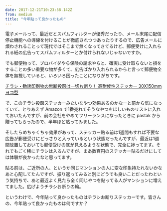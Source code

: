 ```yaml
---
date: 2017-12-21T10:23:58.142Z
from: medium
title: "今年貼って良かったもの"
---
```


電子メールって、最近だとスパムフィルターが優秀だったり、メール末尾に配信停止機能への導線を付けることが徹底されつつあったりするので、広告メールに煩わされることって現代ではそこまで無くなってきてるけど、郵便受けに入れられる紙の広告ってスパムフィルターとか付けられないじゃないですか。

でも郵便物って、プロバイダやら保険の請求やらと、確実に受け取らないと損をすることの多い重要な物が多くて、広告ばかり入れられるからと言って郵便物全体を無視していると、いろいろ困ったことになりがちです。

[チラシ・勧誘印刷物の無断投函は一切お断り！ 高耐候性ステッカー 30X150mm ヨコ型](https://www.amazon.co.jp/dp/B00RT6LMKA?tag=r7kamura07-22)

で、このチラシ投函ステッカーみたいなやつ効果あるのかなーと前から気になっていて、とりあえず Amazon で1番売れてそうなやつをほしいものリストに入れておいたんですが、前の会社をやめてフリーランスになったときに pastak から贈ってもらったので、半年ほど貼ってみました。

そしたらめちゃくちゃ効果があって、ステッカー貼る前は1週間もすれば不要な広告が郵便受けにどっさりと入っているという状態だったんですが、最近は1週間放置しておいても郵便受けの底が見えるような状態で、完全に捗ってます。それでもごく稀にチラシは入るんですが、まあ数百円のステッカー貼るだけにしては体験が良かったなと思ってます。

貼る前は、ご近所の人、というか同じマンションの人に変な印象持たれないかなあと心配してたんですが、振り返ってみると別にどうでも良いことだったわという気持ちで、あと最近よく見たら全く同じやつを貼ってる人がマンションに増えてました。広げようチラシお断りの輪。

というわけで、今年貼って良かったものはチラシお断りステッカーです。皆さんの、今年貼って良かったものは何ですか？
